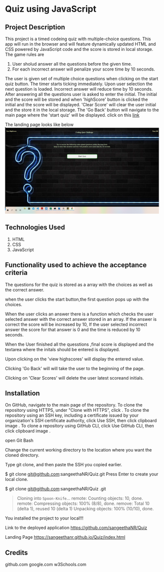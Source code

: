 # Quiz using JavaScript

## Project Description

 This project is a timed codeing quiz with multiple-choice questions.  This app will run in the browser and will feature dynamically updated HTML and CSS powered by JavaScript code and the score is stored in local storage.   
 The game rules are
  1. User sholud answer all the questions before the given time.
  2. For each incorrect answer  will penalize your score time by 10 seconds.

  The user is given set of multiple choice questions when clicking on the start quiz button.
  The timer starts ticking immediately.
  Upon user selection the next question is loaded.
  Incorrect answer will reduce time by 10 seconds.
  After answering all the questions user  is asked to enter the  initial. 
  The initial and the score will be stored and when 'highScore' button is clicked the initial and the score will be displayed.
  'Clear Score' will clear the user initial and the store it in the local storage.
  The 'Go Back' button will navigate to the main page where the 'start quiz' will be displayed.
  click on this [link](https://sangeethanr.github.io/Quiz/index.html)

  The landing page looks like below
      ![landing Page image](/assets/images/Screenshot.png)

 ## Technologies Used
  
1. HTML
2.  CSS
3. JavaScript

## Functionality used to achieve the acceptance criteria

 The questions for the quiz is stored as a array with the choices as well as the correct answer.

 when the user clicks the start button,the first question pops up with the choices.

 When the user clicks an answer there is a function which checks the user selected answer with the correct answer stored in an array.
   If the answer is correct the score will be increased by 10,
   If the user selected incorrect answer the score for that answer is 0 and the time is reduced by 10 seconds.

When the User finished all the quesstions ,final score is displayed and the textarea where the initals should be entered is displayed.

Upon clicking on the 'view highscores' will display the entered value.

Clicking 'Go Back' will will take the user to the beginning of the page. 

Clicking on 'Clear Scores' will delete the user latest scoreand initials.


## Installation
On GitHub, navigate to the main page of the repository.
  To clone the repository using HTTPS, under "Clone with HTTPS", click . To clone the repository using an SSH key, including a certificate issued by your organization's SSH certificate authority, click Use SSH, then click clipboard image . To clone a repository using GitHub CLI, click Use GitHub CLI, then click clipboard image .

  open Git Bash
  
  Change the current working directory to the location where you want the cloned directory.
  
  Type git clone, and then paste the SSH  you copied earlier.

$ git clone git@github.com:sangeethaNR/Quiz.git
Press Enter to create your local clone.

$ git clone git@github.com:sangeethaNR/Quiz .git
> Cloning into `Spoon-Knife`...
> remote: Counting objects: 10, done.
> remote: Compressing objects: 100% (8/8), done.
> remove: Total 10 (delta 1), reused 10 (delta 1)
> Unpacking objects: 100% (10/10), done.

 You installed the project to your local!!!
 
  Link to the deployed application https://github.com/sangeethaNR/Quiz
  
  Landing Page  https://sangeethanr.github.io/Quiz/index.html

  
  ## Credits
  github.com
  google.com
  w3Schools.com
